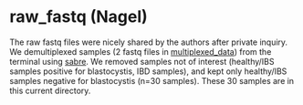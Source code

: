 # raw_fastq (Nagel)

The raw fastq files were nicely shared by the authors after private inquiry. We demultiplexed samples (2 fastq files in [multiplexed_data](../raw_fastq_multiplexed/multiplexed_data/)) from the terminal using [sabre](https://github.com/najoshi/sabre). We removed samples not of interest (healthy/IBS samples positive for blastocystis, IBD samples), and kept only healthy/IBS samples negative for blastocystis (n=30 samples). These 30 samples are in this current directory.